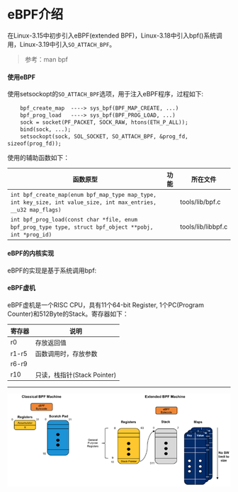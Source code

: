 # eBPF介绍

  在Linux-3.15中初步引入eBPF(extended BPF)，Linux-3.18中引入bpf()系统调用，Linux-3.19中引入`SO_ATTACH_BPF`。

> 参考：man bpf

#### 使用eBPF

  使用setsockopt的`SO_ATTACH_BPF`选项，用于注入eBPF程序，过程如下:

```
    bpf_create_map  ----> sys_bpf(BPF_MAP_CREATE, ...)
    bpf_prog_load   ----> sys_bpf(BPF_PROG_LOAD, ...)
    sock = socket(PF_PACKET, SOCK_RAW, htons(ETH_P_ALL));
    bind(sock, ...);
    setsockopt(sock, SOL_SOCKET, SO_ATTACH_BPF, &prog_fd, sizeof(prog_fd));
```

  使用的辅助函数如下：

| 函数原型 | 功能 | 所在文件 |
|----------|------|----------|
| `int bpf_create_map(enum bpf_map_type map_type, int key_size, int value_size, int max_entries, __u32 map_flags) `|   | tools/lib/bpf.c |
| `int bpf_prog_load(const char *file, enum bpf_prog_type type, struct bpf_object **pobj, int *prog_id) `|   | tools/lib/libbpf.c  |


#### eBPF的内核实现

  eBPF的实现是基于系统调用bpf:

#### eBPF虚机

  eBPF虚机是一个RISC CPU，具有11个64-bit Register, 1个PC(Program Counter)和512Byte的Stack。寄存器如下：

  | 寄存器 | 说明 |
  |--------|------|
  | r0     | 存放返回值             |
  | r1-r5  | 函数调用时，存放参数   |
  | r6-r9  |        |
  | r10    | 只读，栈指针(Stack Pointer)    |

----
  ![BPF与EBPF的区别](imgs/bpf_and_ebpf.png)

